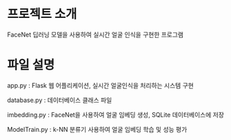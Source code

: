 # 프로젝트 소개

FaceNet 딥러닝 모델을 사용하여 실시간 얼굴 인식을 구현한 프로그램<br>

# 파일 설명
app.py : Flask 웹 어플리케이션, 실시간 얼굴인식을 처리하는 시스템 구현<br>

database.py :  데이터베이스 클래스 파일<br>

imbedding.py : FaceNet을 사용하여 얼굴 임베딩 생성, SQLite 데이터베이스에 저장<br>

ModelTrain.py : k-NN 분류기 사용하여 얼굴 임베딩 학습 및 성능 평가<br>
